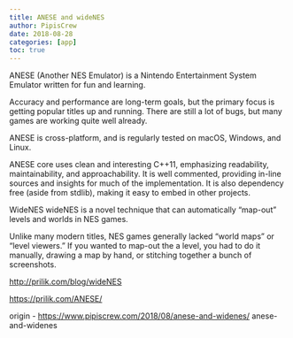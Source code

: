 ```yaml
---
title: ANESE and wideNES
author: PipisCrew
date: 2018-08-28
categories: [app]
toc: true
---
```


ANESE (Another NES Emulator) is a Nintendo Entertainment System Emulator written for fun and learning.

Accuracy and performance are long-term goals, but the primary focus is getting popular titles up and running. There are still a lot of bugs, but many games are working quite well already.

ANESE is cross-platform, and is regularly tested on macOS, Windows, and Linux.

ANESE core uses clean and interesting C++11, emphasizing readability, maintainability, and approachability. It is well commented, providing in-line sources and insights for much of the implementation. It is also dependency free (aside from stdlib), making it easy to embed in other projects.

WideNES
wideNES is a novel technique that can automatically “map-out” levels and worlds in NES games. 

Unlike many modern titles, NES games generally lacked “world maps” or “level viewers.” If you wanted to map-out the a level, you had to do it manually, drawing a map by hand, or stitching together a bunch of screenshots.

http://prilik.com/blog/wideNES

https://prilik.com/ANESE/

origin - https://www.pipiscrew.com/2018/08/anese-and-widenes/ anese-and-widenes